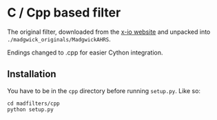 # C / Cpp based filter

The original filter, downloaded from the [x-io website](https://x-io.co.uk/open-source-imu-and-ahrs-algorithms/) and unpacked into `./madgwick_originals/MadgwickAHRS`.

Endings changed to .cpp for easier Cython integration.

## Installation

You have to be in the `cpp` directory before running `setup.py`. Like so:

```
cd madfilters/cpp
python setup.py
```